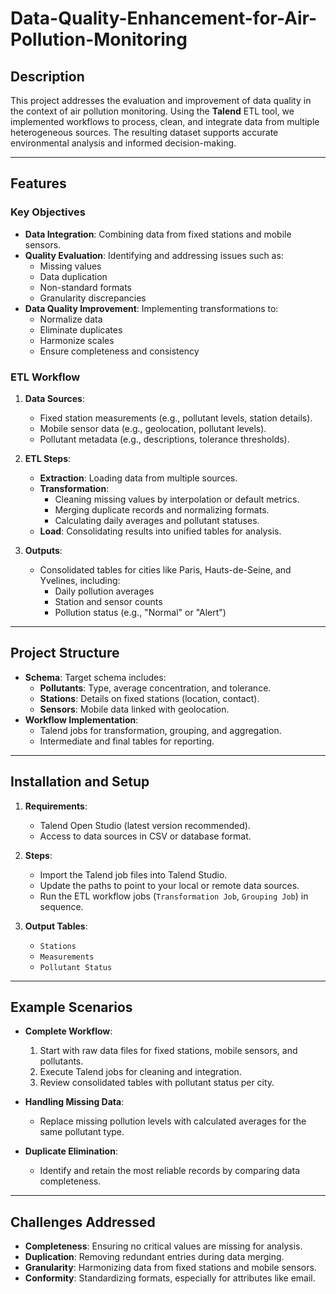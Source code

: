 # Data-Quality-Enhancement-for-Air-Pollution-Monitoring

## Description
This project addresses the evaluation and improvement of data quality in the context of air pollution monitoring. Using the **Talend** ETL tool, we implemented workflows to process, clean, and integrate data from multiple heterogeneous sources. The resulting dataset supports accurate environmental analysis and informed decision-making.

---

## Features
### **Key Objectives**
- **Data Integration**: Combining data from fixed stations and mobile sensors.
- **Quality Evaluation**: Identifying and addressing issues such as:
  - Missing values
  - Data duplication
  - Non-standard formats
  - Granularity discrepancies
- **Data Quality Improvement**: Implementing transformations to:
  - Normalize data
  - Eliminate duplicates
  - Harmonize scales
  - Ensure completeness and consistency

### **ETL Workflow**
1. **Data Sources**:
   - Fixed station measurements (e.g., pollutant levels, station details).
   - Mobile sensor data (e.g., geolocation, pollutant levels).
   - Pollutant metadata (e.g., descriptions, tolerance thresholds).

2. **ETL Steps**:
   - **Extraction**: Loading data from multiple sources.
   - **Transformation**:
     - Cleaning missing values by interpolation or default metrics.
     - Merging duplicate records and normalizing formats.
     - Calculating daily averages and pollutant statuses.
   - **Load**: Consolidating results into unified tables for analysis.

3. **Outputs**:
   - Consolidated tables for cities like Paris, Hauts-de-Seine, and Yvelines, including:
     - Daily pollution averages
     - Station and sensor counts
     - Pollution status (e.g., "Normal" or "Alert")

---

## Project Structure
- **Schema**: Target schema includes:
  - **Pollutants**: Type, average concentration, and tolerance.
  - **Stations**: Details on fixed stations (location, contact).
  - **Sensors**: Mobile data linked with geolocation.
- **Workflow Implementation**:
  - Talend jobs for transformation, grouping, and aggregation.
  - Intermediate and final tables for reporting.

---

## Installation and Setup
1. **Requirements**:
   - Talend Open Studio (latest version recommended).
   - Access to data sources in CSV or database format.

2. **Steps**:
   - Import the Talend job files into Talend Studio.
   - Update the paths to point to your local or remote data sources.
   - Run the ETL workflow jobs (`Transformation Job`, `Grouping Job`) in sequence.

3. **Output Tables**:
   - `Stations`
   - `Measurements`
   - `Pollutant Status`

---

## Example Scenarios
- **Complete Workflow**:
  1. Start with raw data files for fixed stations, mobile sensors, and pollutants.
  2. Execute Talend jobs for cleaning and integration.
  3. Review consolidated tables with pollutant status per city.

- **Handling Missing Data**:
  - Replace missing pollution levels with calculated averages for the same pollutant type.

- **Duplicate Elimination**:
  - Identify and retain the most reliable records by comparing data completeness.

---

## Challenges Addressed
- **Completeness**: Ensuring no critical values are missing for analysis.
- **Duplication**: Removing redundant entries during data merging.
- **Granularity**: Harmonizing data from fixed stations and mobile sensors.
- **Conformity**: Standardizing formats, especially for attributes like email.

